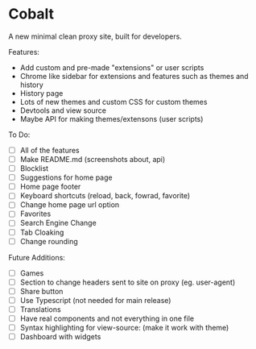 # Cobalt
A new minimal clean proxy site, built for developers.

Features:
- Add custom and pre-made "extensions" or user scripts
- Chrome like sidebar for extensions and features such as themes and history
- History page
- Lots of new themes and custom CSS for custom themes
- Devtools and view source
- Maybe API for making themes/extensons (user scripts)

To Do:
- [ ] All of the features
- [ ] Make README.md (screenshots about, api)
- [ ] Blocklist
- [ ] Suggestions for home page
- [ ] Home page footer
- [ ] Keyboard shortcuts (reload, back, fowrad, favorite)
- [ ] Change home page url option
- [ ] Favorites
- [ ] Search Engine Change
- [ ] Tab Cloaking
- [ ] Change rounding

Future Additions:
- [ ] Games
- [ ] Section to change headers sent to site on proxy (eg. user-agent)
- [ ] Share button
- [ ] Use Typescript (not needed for main release)
- [ ] Translations
- [ ] Have real components and not everything in one file
- [ ] Syntax highlighting for view-source: (make it work with theme)
- [ ] Dashboard with widgets